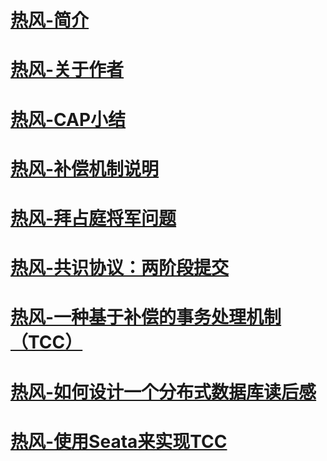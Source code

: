 # [热风-简介](README.md)
# [热风-关于作者](ABOUTME.md)
# [热风-CAP小结](book/cap-brief-summary.md)
# [热风-补偿机制说明](book/explanation-of-compensation-mechanism.md)
# [热风-拜占庭将军问题](book/byzantine-generals-problem.md)
# [热风-共识协议：两阶段提交](book/2pc-summary.md)
# [热风-一种基于补偿的事务处理机制（TCC）](book/compensation-and-tcc.md)
# [热风-如何设计一个分布式数据库读后感](book/how-to-design-a-distribute-database-feeling.md)
# [热风-使用Seata来实现TCC](book/tcc-using-seata.md)
